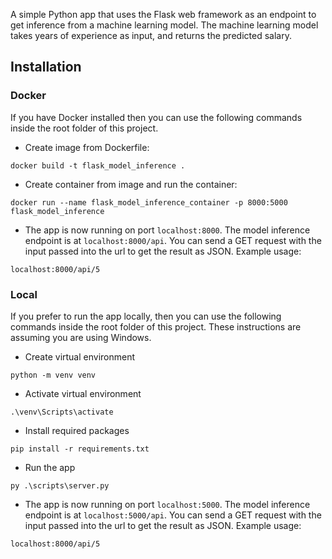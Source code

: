 A simple Python app that uses the Flask web framework as an endpoint to get inference from a machine learning model. The machine learning model takes years of experience as input, and returns the predicted salary.

## Installation
### Docker
  If you have Docker installed then you can use the following commands inside the root folder of this project.
  * Create image from Dockerfile:
  ```
  docker build -t flask_model_inference .
  ``` 
  
  * Create container from image and run the container:
  ```
  docker run --name flask_model_inference_container -p 8000:5000 flask_model_inference
  ```
  * The app is now running on port `localhost:8000`. The model inference endpoint is at `localhost:8000/api`. You can send a GET request with the input passed into the url to get the result as JSON. Example usage:
  ```
  localhost:8000/api/5
  ```
### Local
  If you prefer to run the app locally, then you can use the following commands inside the root folder of this project. These instructions are assuming you are using Windows.
  * Create virtual environment
  ```
  python -m venv venv
  ```
  * Activate virtual environment
  ```
  .\venv\Scripts\activate
  ```
  * Install required packages
  ```
  pip install -r requirements.txt
  ```
  * Run the app
  ```
  py .\scripts\server.py
  ```
  * The app is now running on port `localhost:5000`. The model inference endpoint is at `localhost:5000/api`. You can send a GET request with the input passed into the url to get the result as JSON. Example usage:
  ```
  localhost:8000/api/5
  ```
